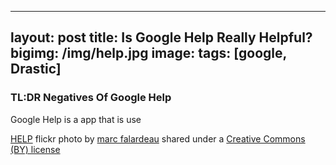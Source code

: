  ---
layout: post
title: Is Google Help Really Helpful?
bigimg: /img/help.jpg
image:
tags: [google, Drastic]
---


### TL:DR Negatives Of Google Help

  Google Help is a app that is use








<a title="HELP" href="https://flickr.com/photos/49889874@N05/5645164344">HELP</a> flickr photo by <a href="https://flickr.com/people/49889874@N05">marc falardeau</a> shared under a <a href="https://creativecommons.org/licenses/by/2.0/">Creative Commons (BY) license</a> </small>
